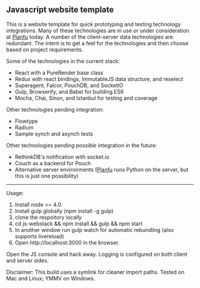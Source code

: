 Javascript website template
---

This is a website template for quick prototyping and testing technology integrations. Many of these technologies are in use or under consideration at [Planfu](http://planfu.com) today. A number of the client-server data technologies are redundant. The intent is to get a feel for the technologies and then choose based on project requirements.

Some of the technologies in the current stack:

* React with a PureRender base class
* Redux with react bindings, ImmutableJS data structure, and reselect
* Superagent, Falcor, PouchDB, and SocketIO
* Gulp, Browserify, and Babel for building ES6
* Mocha, Chai, Sinon, and Istanbul for testing and coverage

Other technologies pending integration:

* Flowtype
* Radium
* Sample synch and asynch tests

Other technologies pending *possible* integration in the future:

* RethinkDB's notification with socket.io
* Couch as a backend for Pouch
* Alternative server environments ([Planfu](http://planfu.com) runs Python on the server, but this is just one possibility)

---

Usage:

1. Install node >= 4.0.
2. Install gulp globally (npm install -g gulp)
3. clone the respoitory locally
4. cd js-webstack && npm install && gulp && npm start
5. In another window run gulp watch for automatic rebundling (also supports livereload)
6. Open http://localhost:3000 in the browser.

Open the JS console and hack away. Logging is configured on both client and server sides.

Disclaimer: This build uses a symlink for cleaner import paths. Tested on Mac and Linux; YMMV on Windows.


